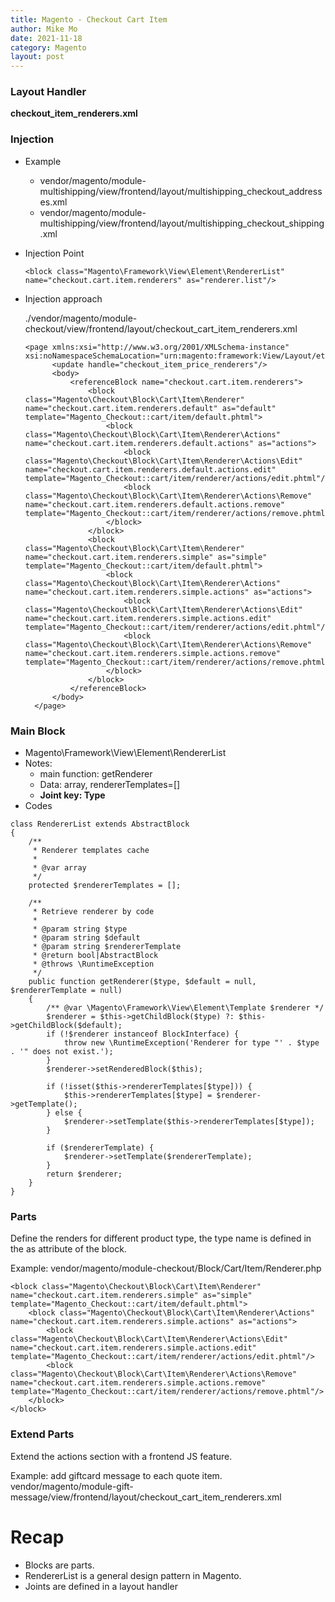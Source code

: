 ```yaml
---
title: Magento - Checkout Cart Item
author: Mike Mo
date: 2021-11-18
category: Magento
layout: post
---
```


### Layout Handler
<strong>checkout_item_renderers.xml</strong>

### Injection
- Example
  - vendor/magento/module-multishipping/view/frontend/layout/multishipping_checkout_addresses.xml
  - vendor/magento/module-multishipping/view/frontend/layout/multishipping_checkout_shipping.xml
  
- Injection Point
    ```
    <block class="Magento\Framework\View\Element\RendererList" name="checkout.cart.item.renderers" as="renderer.list"/>
    ```

- Injection approach
  
  ./vendor/magento/module-checkout/view/frontend/layout/checkout_cart_item_renderers.xml
  
  ```
  <page xmlns:xsi="http://www.w3.org/2001/XMLSchema-instance" xsi:noNamespaceSchemaLocation="urn:magento:framework:View/Layout/etc/page_configuration.xsd">
        <update handle="checkout_item_price_renderers"/>
        <body>
            <referenceBlock name="checkout.cart.item.renderers">
                <block class="Magento\Checkout\Block\Cart\Item\Renderer" name="checkout.cart.item.renderers.default" as="default" template="Magento_Checkout::cart/item/default.phtml">
                    <block class="Magento\Checkout\Block\Cart\Item\Renderer\Actions" name="checkout.cart.item.renderers.default.actions" as="actions">
                        <block class="Magento\Checkout\Block\Cart\Item\Renderer\Actions\Edit" name="checkout.cart.item.renderers.default.actions.edit" template="Magento_Checkout::cart/item/renderer/actions/edit.phtml"/>
                        <block class="Magento\Checkout\Block\Cart\Item\Renderer\Actions\Remove" name="checkout.cart.item.renderers.default.actions.remove" template="Magento_Checkout::cart/item/renderer/actions/remove.phtml"/>
                    </block>
                </block>
                <block class="Magento\Checkout\Block\Cart\Item\Renderer" name="checkout.cart.item.renderers.simple" as="simple" template="Magento_Checkout::cart/item/default.phtml">
                    <block class="Magento\Checkout\Block\Cart\Item\Renderer\Actions" name="checkout.cart.item.renderers.simple.actions" as="actions">
                        <block class="Magento\Checkout\Block\Cart\Item\Renderer\Actions\Edit" name="checkout.cart.item.renderers.simple.actions.edit" template="Magento_Checkout::cart/item/renderer/actions/edit.phtml"/>
                        <block class="Magento\Checkout\Block\Cart\Item\Renderer\Actions\Remove" name="checkout.cart.item.renderers.simple.actions.remove" template="Magento_Checkout::cart/item/renderer/actions/remove.phtml"/>
                    </block>
                </block>
            </referenceBlock>
        </body>
    </page>

  ```
### Main Block
- Magento\Framework\View\Element\RendererList
- Notes:
  - main function: getRenderer
  - Data: array, rendererTemplates=[]
  - <strong>Joint key: Type</strong>
- Codes
  
```
class RendererList extends AbstractBlock
{
    /**
     * Renderer templates cache
     *
     * @var array
     */
    protected $rendererTemplates = [];

    /**
     * Retrieve renderer by code
     *
     * @param string $type
     * @param string $default
     * @param string $rendererTemplate
     * @return bool|AbstractBlock
     * @throws \RuntimeException
     */
    public function getRenderer($type, $default = null, $rendererTemplate = null)
    {
        /** @var \Magento\Framework\View\Element\Template $renderer */
        $renderer = $this->getChildBlock($type) ?: $this->getChildBlock($default);
        if (!$renderer instanceof BlockInterface) {
            throw new \RuntimeException('Renderer for type "' . $type . '" does not exist.');
        }
        $renderer->setRenderedBlock($this);

        if (!isset($this->rendererTemplates[$type])) {
            $this->rendererTemplates[$type] = $renderer->getTemplate();
        } else {
            $renderer->setTemplate($this->rendererTemplates[$type]);
        }

        if ($rendererTemplate) {
            $renderer->setTemplate($rendererTemplate);
        }
        return $renderer;
    }
}
```

### Parts
Define the renders for different product type, the type name is defined in the as attribute of the block.

Example: vendor/magento/module-checkout/Block/Cart/Item/Renderer.php

```
<block class="Magento\Checkout\Block\Cart\Item\Renderer" name="checkout.cart.item.renderers.simple" as="simple" template="Magento_Checkout::cart/item/default.phtml">
    <block class="Magento\Checkout\Block\Cart\Item\Renderer\Actions" name="checkout.cart.item.renderers.simple.actions" as="actions">
        <block class="Magento\Checkout\Block\Cart\Item\Renderer\Actions\Edit" name="checkout.cart.item.renderers.simple.actions.edit" template="Magento_Checkout::cart/item/renderer/actions/edit.phtml"/>
        <block class="Magento\Checkout\Block\Cart\Item\Renderer\Actions\Remove" name="checkout.cart.item.renderers.simple.actions.remove" template="Magento_Checkout::cart/item/renderer/actions/remove.phtml"/>
    </block>
</block>
```

### Extend Parts
Extend the actions section with a frontend JS feature.

Example: add giftcard message to each quote item.
vendor/magento/module-gift-message/view/frontend/layout/checkout_cart_item_renderers.xml


# Recap
- Blocks are parts.
- RendererList is a general design pattern in Magento.
- Joints are defined in a layout handler